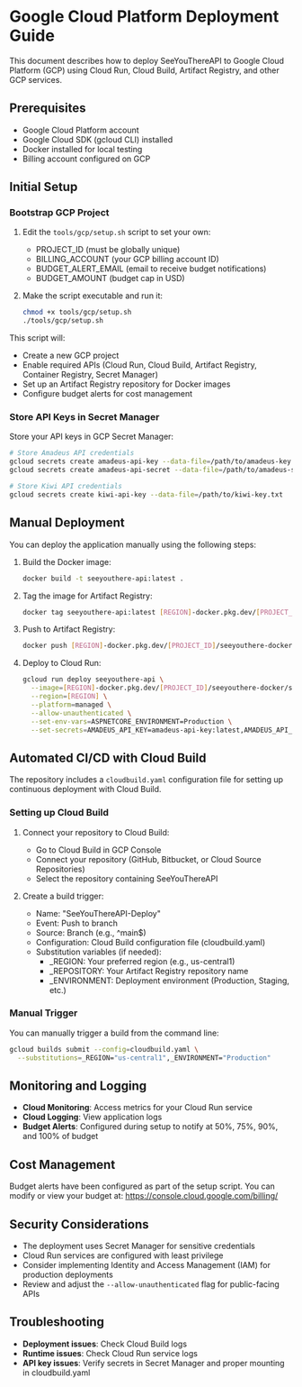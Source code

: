 # Google Cloud Platform Deployment Guide

This document describes how to deploy SeeYouThereAPI to Google Cloud Platform (GCP) using Cloud Run, Cloud Build, Artifact Registry, and other GCP services.

## Prerequisites

- Google Cloud Platform account
- Google Cloud SDK (gcloud CLI) installed
- Docker installed for local testing
- Billing account configured on GCP

## Initial Setup

### Bootstrap GCP Project

1. Edit the `tools/gcp/setup.sh` script to set your own:
   - PROJECT_ID (must be globally unique)
   - BILLING_ACCOUNT (your GCP billing account ID)
   - BUDGET_ALERT_EMAIL (email to receive budget notifications)
   - BUDGET_AMOUNT (budget cap in USD)

2. Make the script executable and run it:
   ```bash
   chmod +x tools/gcp/setup.sh
   ./tools/gcp/setup.sh
   ```

This script will:
- Create a new GCP project
- Enable required APIs (Cloud Run, Cloud Build, Artifact Registry, Container Registry, Secret Manager)
- Set up an Artifact Registry repository for Docker images
- Configure budget alerts for cost management

### Store API Keys in Secret Manager

Store your API keys in GCP Secret Manager:

```bash
# Store Amadeus API credentials
gcloud secrets create amadeus-api-key --data-file=/path/to/amadeus-key.txt
gcloud secrets create amadeus-api-secret --data-file=/path/to/amadeus-secret.txt

# Store Kiwi API credentials
gcloud secrets create kiwi-api-key --data-file=/path/to/kiwi-key.txt
```

## Manual Deployment

You can deploy the application manually using the following steps:

1. Build the Docker image:
   ```bash
   docker build -t seeyouthere-api:latest .
   ```

2. Tag the image for Artifact Registry:
   ```bash
   docker tag seeyouthere-api:latest [REGION]-docker.pkg.dev/[PROJECT_ID]/seeyouthere-docker/seeyouthere-api:latest
   ```

3. Push to Artifact Registry:
   ```bash
   docker push [REGION]-docker.pkg.dev/[PROJECT_ID]/seeyouthere-docker/seeyouthere-api:latest
   ```

4. Deploy to Cloud Run:
   ```bash
   gcloud run deploy seeyouthere-api \
     --image=[REGION]-docker.pkg.dev/[PROJECT_ID]/seeyouthere-docker/seeyouthere-api:latest \
     --region=[REGION] \
     --platform=managed \
     --allow-unauthenticated \
     --set-env-vars=ASPNETCORE_ENVIRONMENT=Production \
     --set-secrets=AMADEUS_API_KEY=amadeus-api-key:latest,AMADEUS_API_SECRET=amadeus-api-secret:latest,KIWI_API_KEY=kiwi-api-key:latest
   ```

## Automated CI/CD with Cloud Build

The repository includes a `cloudbuild.yaml` configuration file for setting up continuous deployment with Cloud Build.

### Setting up Cloud Build

1. Connect your repository to Cloud Build:
   - Go to Cloud Build in GCP Console
   - Connect your repository (GitHub, Bitbucket, or Cloud Source Repositories)
   - Select the repository containing SeeYouThereAPI

2. Create a build trigger:
   - Name: "SeeYouThereAPI-Deploy"
   - Event: Push to branch
   - Source: Branch (e.g., ^main$)
   - Configuration: Cloud Build configuration file (cloudbuild.yaml)
   - Substitution variables (if needed):
     - _REGION: Your preferred region (e.g., us-central1)
     - _REPOSITORY: Your Artifact Registry repository name
     - _ENVIRONMENT: Deployment environment (Production, Staging, etc.)

### Manual Trigger

You can manually trigger a build from the command line:

```bash
gcloud builds submit --config=cloudbuild.yaml \
  --substitutions=_REGION="us-central1",_ENVIRONMENT="Production"
```

## Monitoring and Logging

- **Cloud Monitoring**: Access metrics for your Cloud Run service
- **Cloud Logging**: View application logs
- **Budget Alerts**: Configured during setup to notify at 50%, 75%, 90%, and 100% of budget

## Cost Management

Budget alerts have been configured as part of the setup script. You can modify or view your budget at:
https://console.cloud.google.com/billing/

## Security Considerations

- The deployment uses Secret Manager for sensitive credentials
- Cloud Run services are configured with least privilege
- Consider implementing Identity and Access Management (IAM) for production deployments
- Review and adjust the `--allow-unauthenticated` flag for public-facing APIs

## Troubleshooting

- **Deployment issues**: Check Cloud Build logs
- **Runtime issues**: Check Cloud Run service logs
- **API key issues**: Verify secrets in Secret Manager and proper mounting in cloudbuild.yaml
